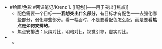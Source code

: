 - #绘画/色彩 #网课笔记/Krenz 1. [[配色]]——用于突出[[焦点]]
	- 配色需要一个目标——**我想突出什么部分**，有目标才有配色——去强化哪些部分，弱化哪些部分。看一幅画时，不是要看配色怎么配，而是要看**焦点是如何安排的**。
	- 焦点安排法：灰纯对比，明暗对比，视觉引导，虚实对比。
-
	-